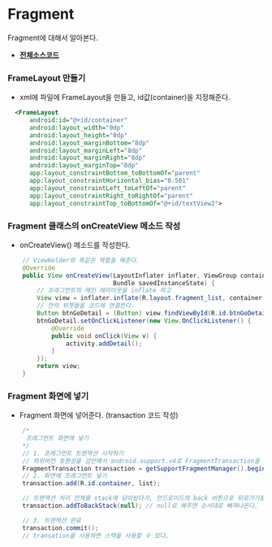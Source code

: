 # Fragment
Fragment에 대해서 알아본다.
- **[전체소스코드](https://github.com/mdy0501/Study/blob/master/Android/Mini%20Project/WebView/app/src/main/java/com/mdy/android/fragment/MainActivity.java)**

### FrameLayout 만들기
- xml에 파일에 FrameLayout을 만들고, id값(container)을 지정해준다.
```xml
  <FrameLayout
      android:id="@+id/container"
      android:layout_width="0dp"
      android:layout_height="0dp"
      android:layout_marginBottom="8dp"
      android:layout_marginLeft="8dp"
      android:layout_marginRight="8dp"
      android:layout_marginTop="8dp"
      app:layout_constraintBottom_toBottomOf="parent"
      app:layout_constraintHorizontal_bias="0.501"
      app:layout_constraintLeft_toLeftOf="parent"
      app:layout_constraintRight_toRightOf="parent"
      app:layout_constraintTop_toBottomOf="@+id/textView2">
```

### Fragment 클래스의 onCreateView 메소드 작성
- onCreateView() 메소드를 작성한다.
```java
    // ViewHolder와 똑같은 역할을 해준다.
    @Override
    public View onCreateView(LayoutInflater inflater, ViewGroup container,
                             Bundle savedInstanceState) {
        // 프래그먼트의 메인 레이아웃을 inflate 하고
        View view = inflater.inflate(R.layout.fragment_list, container, false);
        // 안의 위젯들을 코드에 연결한다.
        Button btnGoDetail = (Button) view.findViewById(R.id.btnGoDetail);
        btnGoDetail.setOnClickListener(new View.OnClickListener() {
            @Override
            public void onClick(View v) {
                activity.addDetail();
            }
        });
        return view;
    }
```

### Fragment 화면에 넣기
- Fragment 화면에 넣어준다. (transaction 코드 작성)
```java
    /*
     프래그먼트 화면에 넣기
    */
    // 1. 프래그먼트 트랜잭션 시작하기
    // 하위버전 호환성을 감안해서 android.support.v4로 FragmentTransaction을 만든다.
    FragmentTransaction transaction = getSupportFragmentManager().beginTransaction();
    // 2. 화면에 프래그먼트 넣기
    transaction.add(R.id.container, list);

    // 트랜잭션 처리 전체를 stack에 담아놨다가, 안드로이드의 back 버튼으로 뒤로가기를 할 수 있다.
    transaction.addToBackStack(null); // null로 해주면 순서대로 빠져나온다.

    // 3. 트랜잭션 완료
    transaction.commit();
    // transation을 사용하면 스택을 사용할 수 있다.
```
